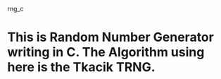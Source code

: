 rng_c

This is Random Number Generator writing in C. The Algorithm using here is the Tkacik TRNG.
=====
